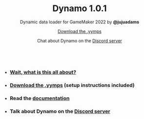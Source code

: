 <h1 align="center">Dynamo 1.0.1</h1>

<p align="center">Dynamic data loader for GameMaker 2022 by <b>@jujuadams</b></p>

<p align="center"><a href="https://github.com/JujuAdams/Dynamo/releases/">Download the .yymps</a></p>

<p align="center">Chat about Dynamo on the <a href="https://discord.gg/8krYCqr">Discord server</a></p>

&nbsp;

&nbsp;

- ### [Wait, what is this all about?](http://jujuadams.github.io/Dynamo/#/latest/?id=features)
- ### [Download the .yymps](https://github.com/JujuAdams/Dynamo/releases/) (setup instructions included)
- ### Read the [documentation](http://jujuadams.github.io/Dynamo)
- ### Talk about Dynamo on the [Discord server](https://discord.gg/8krYCqr)
